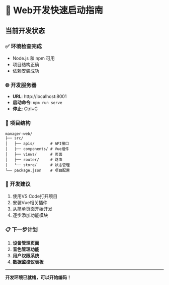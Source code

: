 # 🚀 Web开发快速启动指南

## 当前开发状态

### ✅ 环境检查完成
- Node.js 和 npm 可用
- 项目结构正确
- 依赖安装成功

### 🌐 开发服务器
- **URL**: http://localhost:8001
- **启动命令**: `npm run serve`
- **停止**: Ctrl+C

### 📁 项目结构
```
manager-web/
├── src/
│   ├── apis/       # API接口
│   ├── components/ # Vue组件
│   ├── views/      # 页面
│   ├── router/     # 路由
│   └── store/      # 状态管理
└── package.json    # 项目配置
```

### 🔧 开发建议
1. 使用VS Code打开项目
2. 安装Vue相关插件
3. 从简单页面开始开发
4. 逐步添加功能模块

### 📋 下一步计划
1. **设备管理页面**
2. **音色管理功能** 
3. **用户权限系统**
4. **数据监控仪表板**

---
**开发环境已就绪，可以开始编码！**
